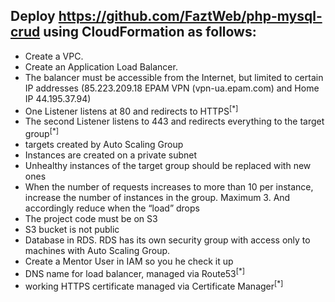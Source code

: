## Deploy https://github.com/FaztWeb/php-mysql-crud using CloudFormation as follows:

- Create a VPC.
- Create an Application Load Balancer.
- The balancer must be accessible from the Internet, but limited to certain IP addresses (85.223.209.18 EPAM VPN (vpn-ua.epam.com) and Home IP 44.195.37.94)
- One Listener listens at 80 and redirects to HTTPS<sup>[*]</sup>
- The second Listener listens to 443 and redirects everything to the target group<sup>[*]</sup>
- targets created by Auto Scaling Group
- Instances are created on a private subnet
- Unhealthy instances of the target group should be replaced with new ones
- When the number of requests increases to more than 10 per instance, increase the number of instances in the group. Maximum 3. And accordingly reduce when the “load” drops
- The project code must be on S3
- S3 bucket is not public
- Database in RDS. RDS has its own security group with access only to machines with Auto Scaling Group.
- Create a Mentor User in IAM so you he check it up
- DNS name for load balancer, managed via Route53<sup>[*]</sup>
- working HTTPS certificate managed via Certificate Manager<sup>[*]</sup>
